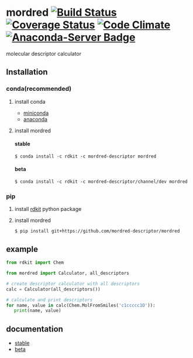 mordred [![Build Status](https://travis-ci.org/mordred-descriptor/mordred.svg?branch=master)](https://travis-ci.org/mordred-descriptor/mordred) [![Coverage Status](https://coveralls.io/repos/mordred-descriptor/mordred/badge.svg?branch=master&service=github)](https://coveralls.io/github/mordred-descriptor/mordred?branch=master) [![Code Climate](https://codeclimate.com/github/mordred-descriptor/mordred/badges/gpa.svg)](https://codeclimate.com/github/mordred-descriptor/mordred) [![Anaconda-Server Badge](https://anaconda.org/mordred-descriptor/mordred/badges/version.svg)](https://anaconda.org/mordred-descriptor/mordred)
==
molecular descriptor calculator

Installation
--
### conda(recommended)

1. install conda

    * [miniconda](http://conda.pydata.org/miniconda.html)
    * [anaconda](https://www.continuum.io/why-anaconda)

2. install mordred

    #### stable
    
    ```
    $ conda install -c rdkit -c mordred-descriptor mordred
    ```
    
    #### beta
    
    ```
    $ conda install -c rdkit -c mordred-descriptor/channel/dev mordred
    ```

### pip

1. install [rdkit](http://www.rdkit.org/) python package

2. install mordred

   ```
   $ pip install git+https://github.com/mordred-descriptor/mordred
   ```

example
--

```.py
from rdkit import Chem

from mordred import Calculator, all_descriptors

# create descriptor calculator with all descriptors
calc = Calculator(all_descriptors())

# calculate and print descriptors
for name, value in calc(Chem.MolFromSmiles('c1ccccc1O')):
   print(name, value)
```

documentation
--
* [stable](http://mordred-descriptor.github.io/documentation/release)
* [beta](http://mordred-descriptor.github.io/documentation/master)
